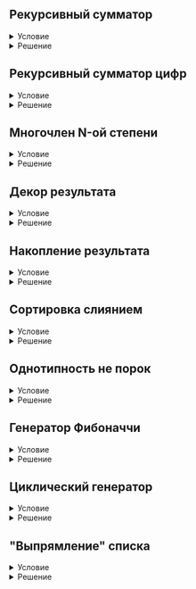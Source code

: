 
## Рекурсивный сумматор

<details>
  <summary>Условие</summary>
  Большинство задач этой главы ориентировано на отработку навыков по разработке рекурсивных функций.

  Ваше решение будет использоваться как библиотека.
  
  Напишите функцию recursive_sum, которая находит сумму всех позиционных аргументов.
  
  ### Примечание
  Ваше решение должно содержать только функции. 
  В решении не должно быть вызовов требуемых функций, за исключением рекурсивных. 
  Трассировка вызова рекурсивной функции в обработке ответа не учитывается и показана для примера.


</details>

<details>
  <summary>Решение</summary>

  ```python
  def recursive_sum(*numbers):
      if len(numbers) > 1:
          return recursive_sum(*numbers[:-1]) + numbers[-1]
      else:
          return numbers[0]
  ```

</details>

## Рекурсивный сумматор цифр

<details>
  <summary>Условие</summary>
  Рекурсия – отличный способ избавиться от циклов, особенно от while. Давайте вспомним одну из наших старых задач и модернизируем её.

  Напишите функцию recursive_digit_sum, которая находит сумму всех цифр натурального числа.
  
  ### Примечание
  Ваше решение должно содержать только функции. 
  В решении не должно быть вызовов требуемых функций, за исключением рекурсивных. 
  Трассировка вызова рекурсивной функции в обработке ответа не учитывается и показана для примера.


</details>

<details>
  <summary>Решение</summary>

  ```python
  def recursive_digit_sum(digit):
      if digit % 10 != 0:
          return recursive_digit_sum(digit // 10) + digit % 10
      elif digit % 10 == 0 and digit >= 10:
          return recursive_digit_sum(digit // 10)
      else:
          return digit
  ```

</details>

## Многочлен N-ой степени

<details>
  <summary>Условие</summary>
  Напишите функцию make_equation, которая по заданным коэффициентам строит строку, описывающую валидное с точки зрения Python выражение без использования оператора возведения в степень.

  Многочлен второй степени с коэффициентами a, b и c, например, можно записать в виде:((a)∗x+b)∗x+c
  
  ### Примечание
  Ваше решение должно содержать только функции. 
  В решении не должно быть вызовов требуемых функций, за исключением рекурсивных. 
  Трассировка вызова рекурсивной функции в обработке ответа не учитывается и показана для примера.


</details>

<details>
  <summary>Решение</summary>

  ```python
  def make_equation(*numbers):
      if len(numbers) == 1:
          return f'{numbers[0]}'
      else:
          return f'({make_equation(*numbers[:-1])}) * x + {numbers[-1]}'
  ```

</details>

## Декор результата

<details>
  <summary>Условие</summary>
  Напишите декоратор answer, который преобразует функцию, принимающую неограниченное число позиционных и именованных параметров и возвращает её результат с припиской "Результат функции: <значение>".

  ### Примечание
  Ваше решение должно содержать только функции. 
  В решении не должно быть вызовов требуемых функций.


</details>

<details>
  <summary>Решение</summary>

  ```python
  def answer(f):
      def decorated(*args, **kwargs):
          return f'Результат функции: {f(*args, **kwargs)}'
      return decorated
  ```

</details>

## Накопление результата

<details>
  <summary>Условие</summary>
  В некоторых случаях полезно накапливать результат, а затем получать его единым списком.

  Реализуйте декоратор result_accumulator, который модернизирует функцию с неопределенным количеством позиционных параметров следующим образом:
  
  - Добавляет именованный параметр method со значением по умолчанию accumulate;
  - При вызове функции с параметром method равным accumulate, результат сохраняется в очередь (для каждой функции в собственную), а функция ничего не возвращает;
  - При вызове функции с параметром method равным drop, возвращается все накопленные результаты, а очередь сбрасывается.
  
  ### Примечание
  Ваше решение должно содержать только функции. 
  В решении не должно быть вызовов требуемых функций.


</details>

<details>
  <summary>Решение</summary>

  ```python
  def result_accumulator(func):
      queue = []
  
      def wrapper(*args, method='accumulate', **kwargs):
          queue.append(func(*args, **kwargs))
          if method == 'drop':
              result = list(queue)
              queue.clear()
              return result
      return wrapper
  ```

</details>

## Сортировка слиянием

<details>
  <summary>Условие</summary>
  Мы уже реализовывали функцию merge, которая способна "слить" два отсортированных списка в один. 
  Чаще всего её применяют в рекурсивном алгоритме сортировки слиянием.
  
  Напишите рекурсивную функцию merge_sort, которая производит сортировку списка.
  
  ### Примечание
  Ваше решение должно содержать только функции. 
  В решении не должно быть вызовов требуемых функций, за исключением рекурсивных. 
  Трассировка вызова рекурсивной функции в обработке ответа не учитывается и показана для примера.


</details>

<details>
  <summary>Решение</summary>

  ```python
  def merge(first_tuple, second_tuple):
      merged_tuple = list()
      len_first = len(first_tuple)
      len_second = len(second_tuple)
      count_first = 0
      count_second = 0
      while (count_first < len_first) and (count_second < len_second):
          a = first_tuple[count_first]
          b = second_tuple[count_second]
          if min(a, b) == a:
              merged_tuple.append(a)
              count_first += 1
          elif min(a, b) == b:
              merged_tuple.append(b)
              count_second += 1
      if count_first == len_first:
          for i in range(count_second, len_second):
              merged_tuple.append(second_tuple[i])
      elif count_second == len_second:
          for i in range(count_first, len_first):
              merged_tuple.append(first_tuple[i])
      return merged_tuple
  
  
  def merge_sort(list_to_merge):
      len_of_list = len(list_to_merge)
      if len_of_list > 2:
          return merge(merge_sort(list_to_merge[len_of_list // 2:]), merge_sort(list_to_merge[:len_of_list // 2]))
      else:
          return merge(list_to_merge[:len_of_list // 2], list_to_merge[len_of_list // 2:])

  ```

</details>

## Однотипность не порок

<details>
  <summary>Условие</summary>
  Во многих задачах требуется контроль входных данных, в частности, несмотря на динамическую типизацию, их типов.

  Разработайте декоратор same_type, который производит проверку переменного количества позиционных параметров. В случае получения не одинаковых типов выводит сообщение "Обнаружены различные типы данных" и прерывает выполнение функции.
  
  ### Примечание
  Ваше решение должно содержать только функции. 
  В решении не должно быть вызовов требуемых функций.


</details>

<details>
  <summary>Решение</summary>

  ```python
  def same_type(func):
      def decorator(*args):
          type_of_first = type(args[0])
          for data in args[1:]:
              to_test_type = type(data)
              if to_test_type != type_of_first:
                  return print('Обнаружены различные типы данных')
              return func(*args)
      return decorator
  ```

</details>

## Генератор Фибоначчи

<details>
  <summary>Условие</summary>
  Числа Фибоначчи весьма интересная последовательность и используется в различных математических задачах. В ней каждый следующий элемент равен сумме двух предыдущих. Математики начинают эту последовательность с двух единиц, но мы же с вами программисты, поэтому привыкли вести счет с нуля.

  Напишите генератор fibonacci, который последовательно возвращает заданное количество чисел Фибоначчи по "правилам программистов".
  
  ### Примечание
  Ваше решение должно содержать только функции. 
  В решении не должно быть вызовов требуемых функций.


</details>

<details>
  <summary>Решение</summary>

  ```python
  def fibonacci(numbers):
      a, b = 0, 1
      for i in range(numbers):
          yield a
          a, b = b, a + b
  ```

</details>

## Циклический генератор

<details>
  <summary>Условие</summary>
  Напишите генератор cycle, который принимает список и работает аналогично итератору itertools.cycle.

  ### Примечание
  Ваше решение должно содержать только функции. 
  В решении не должно быть вызовов требуемых функций.


</details>

<details>
  <summary>Решение</summary>

  ```python
  def cycle(numbers):
      while True:
          for number in numbers:
              yield number
  ```

</details>

## "Выпрямление" списка

<details>
  <summary>Условие</summary>
  Весьма часто, данные, которые мы получаем из различных источников, не удовлетворяют нашим пожеланиям. Одна из частых проблем – излишняя вложенность списков.

  Напишите функцию make_linear, которая принимает список списков и возвращает его "выпрямленное" представление.
  
  ### Примечание
  Ваше решение должно содержать только функции. 
  В решении не должно быть вызовов требуемых функций, за исключением рекурсивных. 
  Трассировка вызова рекурсивной функции в обработке ответа не учитывается и показана для примера.


</details>

<details>
  <summary>Решение</summary>

  ```python
  def make_linear(list_to_linear):
      global fixed_list
      for data in list_to_linear:
          if isinstance(data, list):
              make_linear(data)
          else:
              fixed_list.append(data)
      return fixed_list
  
  fixed_list = list()
  ```

</details>
